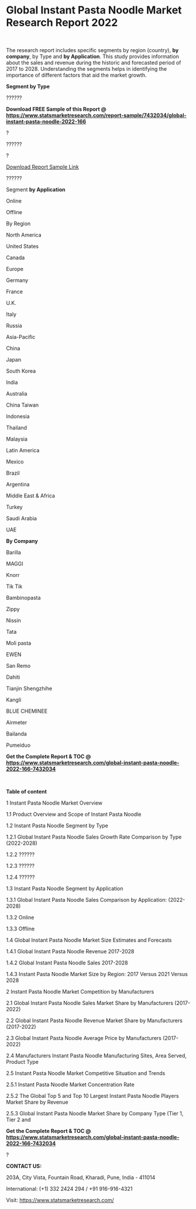 <h1>Global Instant Pasta Noodle Market Research Report 2022</h1><br/><p>The research report includes specific segments by region (country), <strong>by company</strong>, by Type and <strong>by Application</strong>. This study provides information about the sales and revenue during the historic and forecasted period of 2017 to 2028. Understanding the segments helps in identifying the importance of different factors that aid the market growth.</p>
 
 
 
 <p><strong>Segment by Type</strong></p>
 
 
 
 <p>??????</p>
 
 
 
 <div><b>Download FREE Sample of this Report @ <a href="https://www.statsmarketresearch.com/download-free-sample/7432034/global-instant-pasta-noodle-2022-166">https://www.statsmarketresearch.com/report-sample/7432034/global-instant-pasta-noodle-2022-166</a></b></div>
 
 
 
 <p>? </p>
 
 
 
 <p>??????</p>
 
 
 
 <p>? </p>
 
 
 
 <p><a href="https://www.statsmarketresearch.com/download-free-sample/7432034/global-instant-pasta-noodle-2022-166">Download Report Sample Link</a></p>
 
 
 
 <p>??????</p>
 
 
 
 <p>Segment <strong>by Application</strong></p>
 
 
 
 <p>Online</p>
 
 
 
 <p>Offline</p>
 
 
 
 <p>By Region</p>
 
 
 
 <p>North America</p>
 
 
 
 <p>United States</p>
 
 
 
 <p>Canada</p>
 
 
 
 <p>Europe</p>
 
 
 
 <p>Germany</p>
 
 
 
 <p>France</p>
 
 
 
 <p>U.K.</p>
 
 
 
 <p>Italy</p>
 
 
 
 <p>Russia</p>
 
 
 
 <p>Asia-Pacific</p>
 
 
 
 <p>China</p>
 
 
 
 <p>Japan</p>
 
 
 
 <p>South Korea</p>
 
 
 
 <p>India</p>
 
 
 
 <p>Australia</p>
 
 
 
 <p>China Taiwan</p>
 
 
 
 <p>Indonesia</p>
 
 
 
 <p>Thailand</p>
 
 
 
 <p>Malaysia</p>
 
 
 
 <p>Latin America</p>
 
 
 
 <p>Mexico</p>
 
 
 
 <p>Brazil</p>
 
 
 
 <p>Argentina</p>
 
 
 
 <p>Middle East & Africa</p>
 
 
 
 <p>Turkey</p>
 
 
 
 <p>Saudi Arabia</p>
 
 
 
 <p>UAE</p>
 
 
 
 <p><strong>By Company</strong></p>
 
 
 
 <p>Barilla</p>
 
 
 
 <p>MAGGI</p>
 
 
 
 <p>Knorr</p>
 
 
 
 <p>Tik Tik</p>
 
 
 
 <p>Bambinopasta</p>
 
 
 
 <p>Zippy</p>
 
 
 
 <p>Nissin</p>
 
 
 
 <p>Tata</p>
 
 
 
 <p>Moli pasta</p>
 
 
 
 <p>EWEN</p>
 
 
 
 <p>San Remo</p>
 
 
 
 <p>Dahiti</p>
 
 
 
 <p>Tianjin Shengzhihe</p>
 
 
 
 <p>Kangli</p>
 
 
 
 <p>BLUE CHEMINEE</p>
 
 
 
 <p>Airmeter</p>
 
 
 
 <p>Bailanda</p>
 
 
 
 <p>Pumeiduo</p>
 
 
 
 <div><b>Get the Complete Report & TOC @ <a href="https://www.statsmarketresearch.com/global-instant-pasta-noodle-2022-166-7432034">https://www.statsmarketresearch.com/global-instant-pasta-noodle-2022-166-7432034</a></b></div>
 
 
 
 <p><br />
 
 <b>Table of content</b></p>
 
 
 
 <p>1 Instant Pasta Noodle Market Overview<br />
 
 1.1 Product Overview and Scope of Instant Pasta Noodle<br />
 
 1.2 Instant Pasta Noodle Segment by Type<br />
 
 1.2.1 Global Instant Pasta Noodle Sales Growth Rate Comparison by Type (2022-2028)<br />
 
 1.2.2 ??????<br />
 
 1.2.3 ??????<br />
 
 1.2.4 ??????<br />
 
 1.3 Instant Pasta Noodle Segment by Application<br />
 
 1.3.1 Global Instant Pasta Noodle Sales Comparison by Application: (2022-2028)<br />
 
 1.3.2 Online<br />
 
 1.3.3 Offline<br />
 
 1.4 Global Instant Pasta Noodle Market Size Estimates and Forecasts<br />
 
 1.4.1 Global Instant Pasta Noodle Revenue 2017-2028<br />
 
 1.4.2 Global Instant Pasta Noodle Sales 2017-2028<br />
 
 1.4.3 Instant Pasta Noodle Market Size by Region: 2017 Versus 2021 Versus 2028<br />
 
 2 Instant Pasta Noodle Market Competition by Manufacturers<br />
 
 2.1 Global Instant Pasta Noodle Sales Market Share by Manufacturers (2017-2022)<br />
 
 2.2 Global Instant Pasta Noodle Revenue Market Share by Manufacturers (2017-2022)<br />
 
 2.3 Global Instant Pasta Noodle Average Price by Manufacturers (2017-2022)<br />
 
 2.4 Manufacturers Instant Pasta Noodle Manufacturing Sites, Area Served, Product Type<br />
 
 2.5 Instant Pasta Noodle Market Competitive Situation and Trends<br />
 
 2.5.1 Instant Pasta Noodle Market Concentration Rate<br />
 
 2.5.2 The Global Top 5 and Top 10 Largest Instant Pasta Noodle Players Market Share by Revenue<br />
 
 2.5.3 Global Instant Pasta Noodle Market Share by Company Type (Tier 1, Tier 2 and</p>
 
 
 
 <div><b>Get the Complete Report & TOC @ <a href="https://www.statsmarketresearch.com/global-instant-pasta-noodle-2022-166-7432034">https://www.statsmarketresearch.com/global-instant-pasta-noodle-2022-166-7432034</a></b></div>
 
 
 
 <p>? </p>
 
 
 
 <p><b>CONTACT US:</b><br />
 
 203A, City Vista, Fountain Road, Kharadi, Pune, India - 411014<br />
 
 International: (+1) 332 2424 294 / +91 916-916-4321<br />
 
 Visit: <a href="https://www.statsmarketresearch.com/">https://www.statsmarketresearch.com/</a></p>